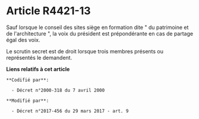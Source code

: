 # Article R4421-13

Sauf lorsque le conseil des sites siège en formation dite " du patrimoine et de l'architecture ", la voix du président est
prépondérante en cas de partage égal des voix.

Le scrutin secret est de droit lorsque trois membres présents ou représentés le demandent.

**Liens relatifs à cet article**

	**Codifié par**:

	  - Décret n°2000-318 du 7 avril 2000

	**Modifié par**:

	  - Décret n°2017-456 du 29 mars 2017 - art. 9
